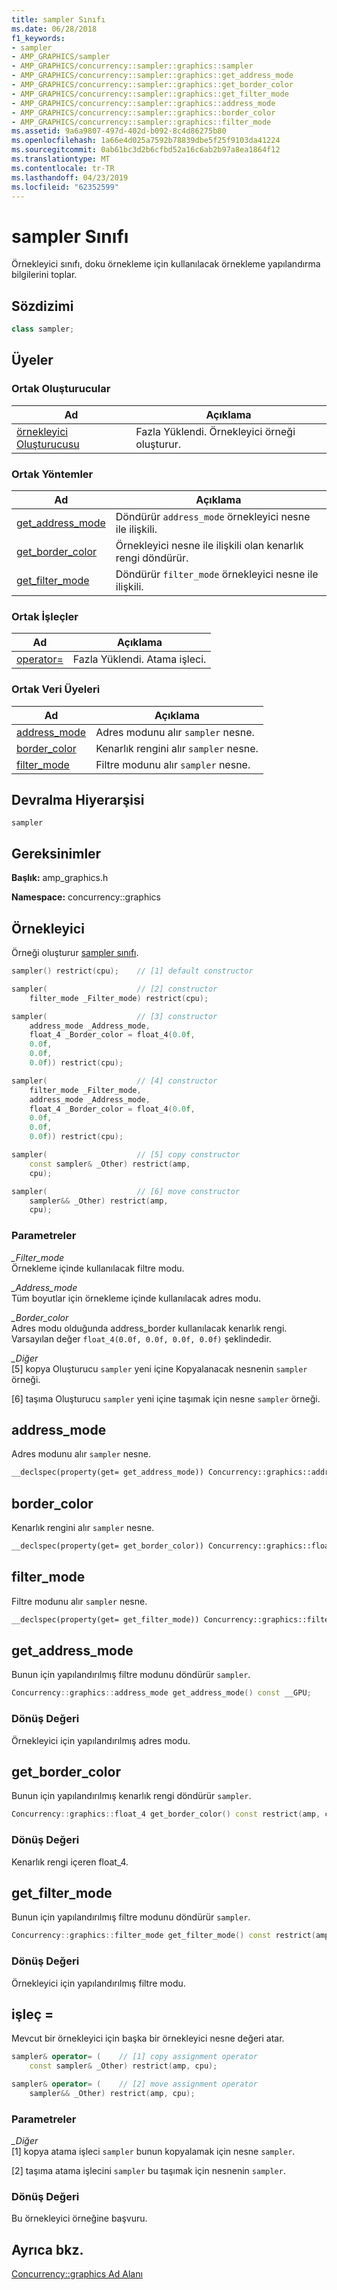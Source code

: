 ```yaml
---
title: sampler Sınıfı
ms.date: 06/28/2018
f1_keywords:
- sampler
- AMP_GRAPHICS/sampler
- AMP_GRAPHICS/concurrency::sampler::graphics::sampler
- AMP_GRAPHICS/concurrency::sampler::graphics::get_address_mode
- AMP_GRAPHICS/concurrency::sampler::graphics::get_border_color
- AMP_GRAPHICS/concurrency::sampler::graphics::get_filter_mode
- AMP_GRAPHICS/concurrency::sampler::graphics::address_mode
- AMP_GRAPHICS/concurrency::sampler::graphics::border_color
- AMP_GRAPHICS/concurrency::sampler::graphics::filter_mode
ms.assetid: 9a6a9807-497d-402d-b092-8c4d86275b80
ms.openlocfilehash: 1a66e4d025a7592b78839dbe5f25f9103da41224
ms.sourcegitcommit: 0ab61bc3d2b6cfbd52a16c6ab2b97a8ea1864f12
ms.translationtype: MT
ms.contentlocale: tr-TR
ms.lasthandoff: 04/23/2019
ms.locfileid: "62352599"
---
```

# <a name="sampler-class"></a>sampler Sınıfı

Örnekleyici sınıfı, doku örnekleme için kullanılacak örnekleme yapılandırma bilgilerini toplar.

## <a name="syntax"></a>Sözdizimi

```cpp
class sampler;
```

## <a name="members"></a>Üyeler

### <a name="public-constructors"></a>Ortak Oluşturucular

|Ad|Açıklama|
|----------|-----------------|
|[örnekleyici Oluşturucusu](#ctor)|Fazla Yüklendi. Örnekleyici örneği oluşturur.|

### <a name="public-methods"></a>Ortak Yöntemler

|Ad|Açıklama|
|----------|-----------------|
|[get_address_mode](#get_address_mode)|Döndürür `address_mode` örnekleyici nesne ile ilişkili.|
|[get_border_color](#get_border_color)|Örnekleyici nesne ile ilişkili olan kenarlık rengi döndürür.|
|[get_filter_mode](#get_filter_mode)|Döndürür `filter_mode` örnekleyici nesne ile ilişkili.|

### <a name="public-operators"></a>Ortak İşleçler

|Ad|Açıklama|
|----------|-----------------|
|[operator=](#operator_eq)|Fazla Yüklendi. Atama işleci.|

### <a name="public-data-members"></a>Ortak Veri Üyeleri

|Ad|Açıklama|
|----------|-----------------|
|[address_mode](#address_mode)|Adres modunu alır `sampler` nesne.|
|[border_color](#border_color)|Kenarlık rengini alır `sampler` nesne.|
|[filter_mode](#filter_mode)|Filtre modunu alır `sampler` nesne.|

## <a name="inheritance-hierarchy"></a>Devralma Hiyerarşisi

`sampler`

## <a name="requirements"></a>Gereksinimler

**Başlık:** amp_graphics.h

**Namespace:** concurrency::graphics

##  <a name="ctor"></a> Örnekleyici

Örneği oluşturur [sampler sınıfı](sampler-class.md).

```cpp
sampler() restrict(cpu);    // [1] default constructor

sampler(                    // [2] constructor
    filter_mode _Filter_mode) restrict(cpu);

sampler(                    // [3] constructor
    address_mode _Address_mode,
    float_4 _Border_color = float_4(0.0f,
    0.0f,
    0.0f,
    0.0f)) restrict(cpu);

sampler(                    // [4] constructor
    filter_mode _Filter_mode,
    address_mode _Address_mode,
    float_4 _Border_color = float_4(0.0f,
    0.0f,
    0.0f,
    0.0f)) restrict(cpu);

sampler(                    // [5] copy constructor
    const sampler& _Other) restrict(amp,
    cpu);

sampler(                    // [6] move constructor
    sampler&& _Other) restrict(amp,
    cpu);
```

### <a name="parameters"></a>Parametreler

*_Filter_mode*<br/>
Örnekleme içinde kullanılacak filtre modu.

*_Address_mode*<br/>
Tüm boyutlar için örnekleme içinde kullanılacak adres modu.

*_Border_color*<br/>
Adres modu olduğunda address_border kullanılacak kenarlık rengi. Varsayılan değer `float_4(0.0f, 0.0f, 0.0f, 0.0f)` şeklindedir.

*_Diğer*<br/>
[5] kopya Oluşturucu `sampler` yeni içine Kopyalanacak nesnenin `sampler` örneği.

[6] taşıma Oluşturucu `sampler` yeni içine taşımak için nesne `sampler` örneği.

##  <a name="address_mode"></a> address_mode

Adres modunu alır `sampler` nesne.

```cpp
__declspec(property(get= get_address_mode)) Concurrency::graphics::address_mode address_mode;
```

##  <a name="border_color"></a> border_color

Kenarlık rengini alır `sampler` nesne.

```cpp
__declspec(property(get= get_border_color)) Concurrency::graphics::float_4 border_color;
```

##  <a name="filter_mode"></a> filter_mode

Filtre modunu alır `sampler` nesne.

```cpp
__declspec(property(get= get_filter_mode)) Concurrency::graphics::filter_mode filter_mode;
```

##  <a name="get_address_mode"></a> get_address_mode

Bunun için yapılandırılmış filtre modunu döndürür `sampler`.

```cpp
Concurrency::graphics::address_mode get_address_mode() const __GPU;
```

### <a name="return-value"></a>Dönüş Değeri

Örnekleyici için yapılandırılmış adres modu.

##  <a name="get_border_color"></a> get_border_color

Bunun için yapılandırılmış kenarlık rengi döndürür `sampler`.

```cpp
Concurrency::graphics::float_4 get_border_color() const restrict(amp, cpu);
```

### <a name="return-value"></a>Dönüş Değeri

Kenarlık rengi içeren float_4.

##  <a name="get_filter_mode"></a> get_filter_mode

Bunun için yapılandırılmış filtre modunu döndürür `sampler`.

```cpp
Concurrency::graphics::filter_mode get_filter_mode() const restrict(amp, cpu);
```

### <a name="return-value"></a>Dönüş Değeri

Örnekleyici için yapılandırılmış filtre modu.

##  <a name="operator_eq"></a> işleç =

Mevcut bir örnekleyici için başka bir örnekleyici nesne değeri atar.

```cpp
sampler& operator= (    // [1] copy assignment operator
    const sampler& _Other) restrict(amp, cpu);

sampler& operator= (    // [2] move assignment operator
    sampler&& _Other) restrict(amp, cpu);
```

### <a name="parameters"></a>Parametreler

*_Diğer*<br/>
[1] kopya atama işleci `sampler` bunun kopyalamak için nesne `sampler`.

[2] taşıma atama işlecini `sampler` bu taşımak için nesnenin `sampler`.

### <a name="return-value"></a>Dönüş Değeri

Bu örnekleyici örneğine başvuru.

## <a name="see-also"></a>Ayrıca bkz.

[Concurrency::graphics Ad Alanı](concurrency-graphics-namespace.md)
